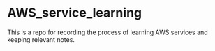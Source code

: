 # AWS_service_learning
This is a repo for recording the process of learning AWS services and keeping relevant notes.

